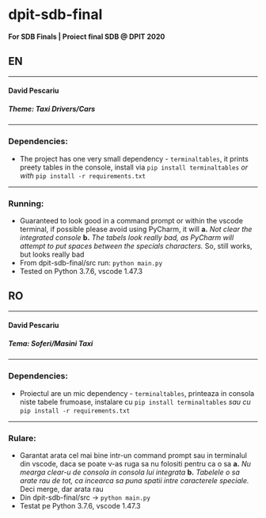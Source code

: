 # dpit-sdb-final
**For SDB Finals | Proiect final SDB @ DPIT 2020**

<!-- 
    Looks best within a Markdown viewer -> VsCode / Notepads / etc...
    EN / RO --- David Pescariu --- August 2020 --- DPIT 2020
    ---
    Github: https://github.com/davidp-ro/dpit-sdb-final
-->

<!-- ENGLISH -->

## EN
---
#### David Pescariu
##### Theme: Taxi Drivers/Cars
---

### Dependencies:
- The project has one very small dependency - `terminaltables`, it prints preety tables in the console, install via `pip install terminaltables` *or with* `pip install -r requirements.txt`

---

### Running:
- Guaranteed to look good in a command prompt or within the vscode terminal, if possible please avoid using PyCharm, it will **a.** *Not clear the integrated console* **b.** *The tabels look really bad, as PyCharm will attempt to put spaces between the specials characters.* So, still works, but looks really bad
- From dpit-sdb-final/src run: `python main.py`
- Tested on Python 3.7.6, vscode 1.47.3

<!-- ROMANA -->

## RO
---
#### David Pescariu
##### Tema: Soferi/Masini Taxi
---

### Dependencies:
- Proiectul are un mic dependency - `terminaltables`, printeaza in consola niste tabele frumoase, instalare cu `pip install terminaltables` *sau cu* `pip install -r requirements.txt`

---

### Rulare:
- Garantat arata cel mai bine intr-un command prompt sau in terminalul din vscode, daca se poate v-as ruga sa nu folositi pentru ca o sa **a.** *Nu mearga clear-u de consola in consola lui integrata* **b.** *Tabelele o sa arate rau de tot, ca incearca sa puna spatii intre caracterele speciale.* Deci merge, dar arata rau
- Din dpit-sdb-final/src -> `python main.py`
- Testat pe Python 3.7.6, vscode 1.47.3

<!-- EOF -->
